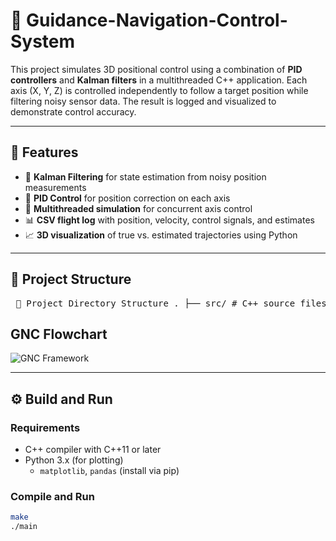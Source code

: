 # 🚀 Guidance-Navigation-Control-System

This project simulates 3D positional control using a combination of **PID controllers** and **Kalman filters** in a multithreaded C++ application. Each axis (X, Y, Z) is controlled independently to follow a target position while filtering noisy sensor data. The result is logged and visualized to demonstrate control accuracy.

---

## 🧠 Features

- 🧮 **Kalman Filtering** for state estimation from noisy position measurements
- 🎯 **PID Control** for position correction on each axis
- 🔀 **Multithreaded simulation** for concurrent axis control
- 📊 **CSV flight log** with position, velocity, control signals, and estimates
- 📈 **3D visualization** of true vs. estimated trajectories using Python

---

## 📂 Project Structure

<pre> 📁 Project Directory Structure . ├── src/ # C++ source files │ ├── KalmanFilter.cpp │ ├── KalmanFilter.h │ ├── PIDController.cpp │ ├── PIDController.h │ └── main.cpp ├── data/ # Output and input data │ └── flight_log_detailed.csv ├── scripts/ # Python visualization tools │ └── plot_trajectory.py ├── notebooks/ # Jupyter notebooks for analysis │ └── TrajectoryVisualization.ipynb ├── Makefile # Build instructions └── README.md # Project overview and instructions </pre>

## GNC Flowchart

![GNC Framework](https://github.com/user-attachments/assets/fd0a0579-ad80-4cac-a6a0-10bab72777f6)

---

## ⚙️ Build and Run

### Requirements

- C++ compiler with C++11 or later
- Python 3.x (for plotting)
  - `matplotlib`, `pandas` (install via pip)

### Compile and Run

```bash
make
./main


